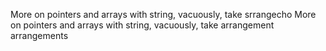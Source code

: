  More on pointers and arrays with string, vacuously, take srrangecho  More on pointers and arrays with string, vacuously, take arrangement arrangements
